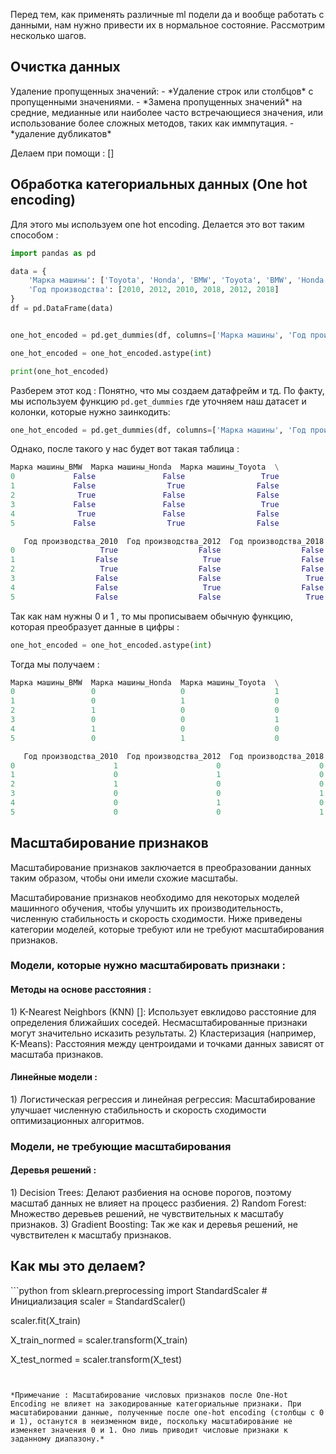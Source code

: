 Перед тем, как применять различные ml подели да и вообще работать с данными, нам нужно привести их в нормальное состояние. Рассмотрим несколько шагов.

<h2>Очистка данных</h2>
Удаление пропущенных значений:
-  *Удаление строк или столбцов* с пропущенными значениями.
- *Замена пропущенных значений* на средние, медианные или наиболее часто встречающиеся значения, или использование более сложных методов, таких как иммпутация. 
- *удаление дубликатов*

Делаем при помощи :
[]


<h2>Обработка категориальных данных (One hot encoding)</h2>
Для этого мы используем one hot encoding. Делается это вот таким способом : 

```python 
import pandas as pd

data = {
    'Марка машины': ['Toyota', 'Honda', 'BMW', 'Toyota', 'BMW', 'Honda'],
    'Год производства': [2010, 2012, 2010, 2018, 2012, 2018]
}
df = pd.DataFrame(data)


one_hot_encoded = pd.get_dummies(df, columns=['Марка машины', 'Год производства'])

one_hot_encoded = one_hot_encoded.astype(int)

print(one_hot_encoded)
```

Разберем этот код : 
Понятно, что мы создаем датафрейм и тд. 
По факту, мы используем функцию `pd.get_dummies` где уточняем наш датасет и колонки, которые нужно заинкодить:

```python
one_hot_encoded = pd.get_dummies(df, columns=['Марка машины', 'Год производства'])
```

Однако, после такого у нас будет вот такая таблица : 

```python 
Марка машины_BMW  Марка машины_Honda  Марка машины_Toyota  \
0             False               False                 True   
1             False                True                False   
2              True               False                False   
3             False               False                 True   
4              True               False                False   
5             False                True                False   

   Год производства_2010  Год производства_2012  Год производства_2018  
0                   True                  False                  False  
1                  False                   True                  False  
2                   True                  False                  False  
3                  False                  False                   True  
4                  False                   True                  False  
5                  False                  False                   True  
```

Так как нам нужны 0 и 1 , то мы прописываем обычную функцию, которая преобразует данные в цифры : 

```python 
one_hot_encoded = one_hot_encoded.astype(int)
```

Тогда мы получаем : 

```python
Марка машины_BMW  Марка машины_Honda  Марка машины_Toyota  \
0                 0                   0                    1   
1                 0                   1                    0   
2                 1                   0                    0   
3                 0                   0                    1   
4                 1                   0                    0   
5                 0                   1                    0   

   Год производства_2010  Год производства_2012  Год производства_2018  
0                      1                      0                      0  
1                      0                      1                      0  
2                      1                      0                      0  
3                      0                      0                      1  
4                      0                      1                      0  
5                      0                      0                      1
```

<h2>Масштабирование признаков</h2> 
Масштабирование признаков заключается в преобразовании данных таким образом, чтобы они имели схожие масштабы.

Масштабирование признаков необходимо для некоторых моделей машинного обучения, чтобы улучшить их производительность, численную стабильность и скорость сходимости. Ниже приведены категории моделей, которые требуют или не требуют масштабирования признаков.

<h3>Модели, которые нужно масштабировать признаки : </h3>
<h4>Методы на основе расстояния :</h4>
1) K-Nearest Neighbors (KNN) []: Использует евклидово расстояние для определения ближайших соседей. Несмасштабированные признаки могут значительно исказить результаты.
2) Кластеризация (например, K-Means): Расстояния между центроидами и точками данных зависят от масштаба признаков.

<h4>Линейные модели :</h4>
1) Логистическая регрессия и линейная регрессия: Масштабирование улучшает численную стабильность и скорость сходимости оптимизационных алгоритмов.


<h3>Модели, не требующие масштабирования</h3>
<h4>Деревья решений : </h4>
1) Decision Trees: Делают разбиения на основе порогов, поэтому масштаб данных не влияет на процесс разбиения.
2) Random Forest: Множество деревьев решений, не чувствительных к масштабу признаков.
3) Gradient Boosting: Так же как и деревья решений, не чувствителен к масштабу признаков.

<h2>Как мы это делаем?</h2>
```python 
from sklearn.preprocessing import StandardScaler 
# Инициализация 
scaler = StandardScaler()

scaler.fit(X_train)

X_train_normed = scaler.transform(X_train)

X_test_normed = scaler.transform(X_test)
```


*Примечание : Масштабирование числовых признаков после One-Hot Encoding не влияет на закодированные категориальные признаки. При масштабировании данные, полученные после one-hot encoding (столбцы с 0 и 1), останутся в неизменном виде, поскольку масштабирование не изменяет значения 0 и 1. Оно лишь приводит числовые признаки к заданному диапазону.*


